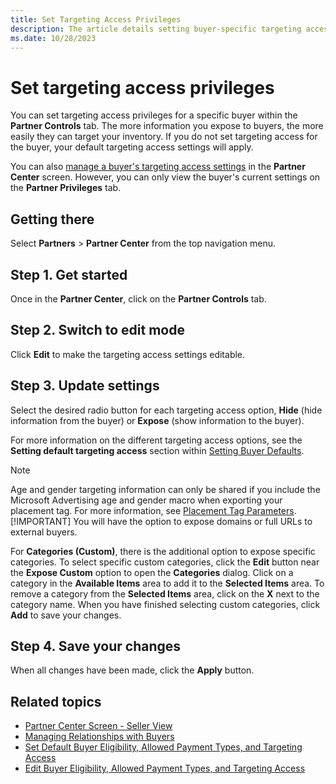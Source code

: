 ```yaml
---
title: Set Targeting Access Privileges
description: The article details setting buyer-specific targeting access, highlighting the correlation between information exposure and efficient inventory targeting.
ms.date: 10/28/2023
---
```


# Set targeting access privileges

You can set targeting access privileges for a specific buyer within the **Partner Controls** tab. The more information you expose to buyers, the more easily they can target your inventory. If you do not set targeting access for the buyer, your default targeting access settings will apply.

You can also [manage a buyer's targeting access settings](edit-buyer-eligibility-allowed-payment-types-and-targeting-access.md) in the **Partner Center** screen. However, you can only view the buyer's current settings on the **Partner Privileges** tab.

## Getting there

Select **Partners** > **Partner Center** from the top navigation menu.

## Step 1. Get started

Once in the **Partner Center**, click on the **Partner Controls** tab.

## Step 2. Switch to edit mode

Click **Edit** to make the targeting access settings editable.

## Step 3. Update settings

Select the desired radio button for each targeting access option, **Hide** (hide information from the buyer) or **Expose** (show information to the buyer).

For more information on the different targeting access options, see the **Setting default targeting access** section within [Setting Buyer Defaults](partner-center-screen-seller-view.md).

> [!NOTE]
> Age and gender targeting information can only be shared if you include the Microsoft Advertising age and gender macro when exporting your placement tag. For more information, see [Placement Tag Parameters](placement-tag-parameters.md).
> [!IMPORTANT]
> You will have the option to expose domains or full URLs to external buyers.

For **Categories (Custom)**, there is the additional option to expose specific categories. To select specific custom categories, click the **Edit** button near the **Expose Custom** option to open the **Categories** dialog. Click on a category in the **Available Items** area to add it to the **Selected Items** area. To remove a category from the **Selected Items** area, click on the **X** next to the category name. When you have finished selecting custom categories, click **Add** to save your changes.

## Step 4. Save your changes

When all changes have been made, click the **Apply** button.

## Related topics

- [Partner Center Screen - Seller View](partner-center-screen-seller-view.md)
- [Managing Relationships with Buyers](managing-relationships-with-buyers.md)
- [Set Default Buyer Eligibility, Allowed Payment Types, and Targeting Access](set-default-buyer-eligibility-allowed-payment-types-and-targeting-access.md)
- [Edit Buyer Eligibility, Allowed Payment Types, and Targeting Access](edit-buyer-eligibility-allowed-payment-types-and-targeting-access.md)
